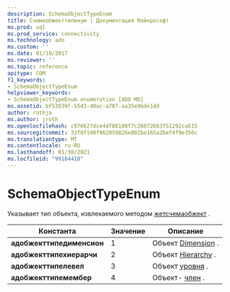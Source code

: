 ```yaml
---
description: SchemaObjectTypeEnum
title: Счемаобжекттипинум | Документация Майкрософт
ms.prod: sql
ms.prod_service: connectivity
ms.technology: ado
ms.custom: ''
ms.date: 01/19/2017
ms.reviewer: ''
ms.topic: reference
apitype: COM
f1_keywords:
- SchemaObjectTypeEnum
helpviewer_keywords:
- SchemaObjectTypeEnum enumeration [ADO MD]
ms.assetid: bf53939f-5543-40ac-a707-aa35e9bde1dd
author: rothja
ms.author: jroth
ms.openlocfilehash: c976627dce4df86180f7c26072663f51292ca515
ms.sourcegitcommit: 33f0f190f962059826e002be165a2bef4f9e350c
ms.translationtype: MT
ms.contentlocale: ru-RU
ms.lasthandoff: 01/30/2021
ms.locfileid: "99164418"
---
```

# <a name="schemaobjecttypeenum"></a>SchemaObjectTypeEnum
Указывает тип объекта, извлекаемого методом [жетсчемаобжект](./getschemaobject-method-ado-md.md) .  
  
|Константа|Значение|Описание|  
|--------------|-----------|-----------------|  
|**адобжекттипедименсион**|1|Объект [Dimension](./dimension-object-ado-md.md) .|  
|**адобжекттипехиерарчи**|2|Объект [Hierarchy](./hierarchy-object-ado-md.md) .|  
|**адобжекттипелевел**|3|Объект [уровня](./level-object-ado-md.md) .|  
|**адобжекттипемембер**|4|Объект- [член](./member-object-ado-md.md) .|
